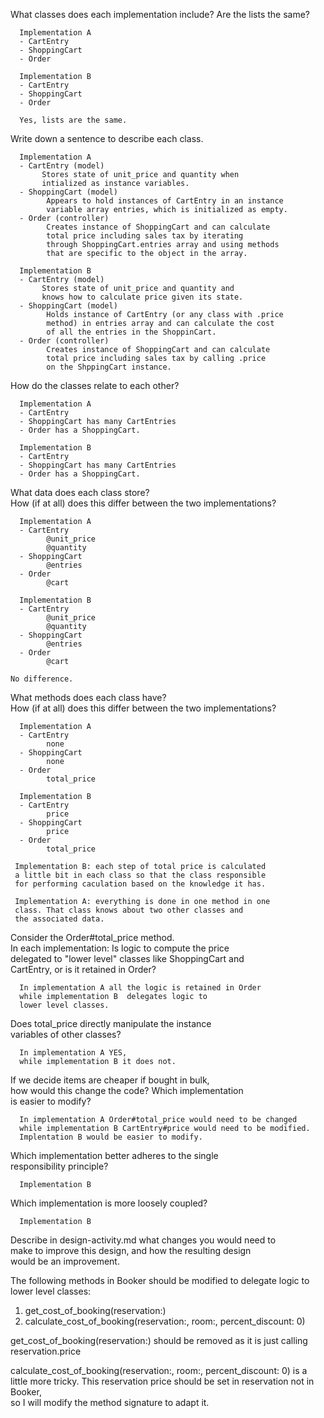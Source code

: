 What classes does each implementation include? Are the lists the same?

	  Implementation A  
	  - CartEntry  
	  - ShoppingCart     
	  - Order 
	
	  Implementation B 
	  - CartEntry   
	  - ShoppingCart  
	  - Order 
	
	  Yes, lists are the same.

Write down a sentence to describe each class. 

	  Implementation A  
	  - CartEntry (model)
		   Stores state of unit_price and quantity when
		   intialized as instance variables. 
	  - ShoppingCart (model)
	  		Appears to hold instances of CartEntry in an instance   
	  		variable array entries, which is initialized as empty.
	  - Order (controller)
	  		Creates instance of ShoppingCart and can calculate  
	  		total price including sales tax by iterating  
	  		through ShoppingCart.entries array and using methods    
	  		that are specific to the object in the array.
	
	  Implementation B 
	  - CartEntry (model)
		   Stores state of unit_price and quantity and   
		   knows how to calculate price given its state.   
	  - ShoppingCart (model)
	  		Holds instance of CartEntry (or any class with .price  
	  		method) in entries array and can calculate the cost   
	  		of all the entries in the ShoppinCart.
	  - Order (controller)
	  		Creates instance of ShoppingCart and can calculate  
	  		total price including sales tax by calling .price   
	  		on the ShppingCart instance. 
	  		
How do the classes relate to each other? 

	  Implementation A  
	  - CartEntry 
	  - ShoppingCart has many CartEntries    
	  - Order has a ShoppingCart.
	
	  Implementation B 
	  - CartEntry 
	  - ShoppingCart has many CartEntries    
	  - Order has a ShoppingCart.
	 
What data does each class store?    
How (if at all) does this differ between the two implementations?
			
				
	  Implementation A  
	  - CartEntry 
	  		@unit_price
	  		@quantity 
	  - ShoppingCart
	  		@entries     
	  - Order 
	  		@cart
	
	  Implementation B 
	  - CartEntry 
	  		@unit_price
	  		@quantity 
	  - ShoppingCart
	  		@entries     
	  - Order 
	  		@cart
	
	No difference. 
	
What methods does each class have?    
How (if at all) does this differ between the two implementations?

	  Implementation A  
	  - CartEntry  
	  		none
	  - ShoppingCart   
	  		none  
	  - Order 
	  		total_price
	
	  Implementation B 
	  - CartEntry 
	  		price
	  - ShoppingCart  
			price 
	  - Order 
	  		total_price 
	 
	 Implementation B: each step of total price is calculated  
	 a little bit in each class so that the class responsible   
	 for performing caculation based on the knowledge it has.   
	 
	 Implementation A: everything is done in one method in one   
	 class. That class knows about two other classes and   
	 the associated data.  
	 
Consider the Order#total\_price method.   
In each implementation: Is logic to compute the price  
delegated to "lower level" classes like ShoppingCart and   
CartEntry, or is it retained in Order?  

	  In implementation A all the logic is retained in Order  
	  while implementation B  delegates logic to   
	  lower level classes.
	  
Does total_price directly manipulate the instance  
variables of other classes? 
	
	  In implementation A YES,
	  while implementation B it does not.  
	  
If we decide items are cheaper if bought in bulk,    
how would this change the code? Which implementation   
is easier to modify?

	  In implementation A Order#total_price would need to be changed
	  while implementation B CartEntry#price would need to be modified.
	  Implentation B would be easier to modify. 
	  
Which implementation better adheres to the single   
responsibility principle?   

	  Implementation B 

Which implementation is more loosely coupled?    

	  Implementation B 
	  
	  
	  
Describe in design-activity.md what changes you would need to  
make to improve this design, and how the resulting design   
would be an improvement.

The following methods in Booker should be modified to delegate logic to lower level classes:  
1)  get\_cost\_of\_booking(reservation:)   
2)  calculate\_cost\_of\_booking(reservation:, room:, percent_discount: 0)

get\_cost\_of\_booking(reservation:) should be removed as it is just calling reservation.price 

calculate\_cost\_of\_booking(reservation:, room:, percent_discount: 0) is a   
little more tricky. This reservation price should be set in reservation not in Booker,   
so I will modify the method signature to adapt it.


  